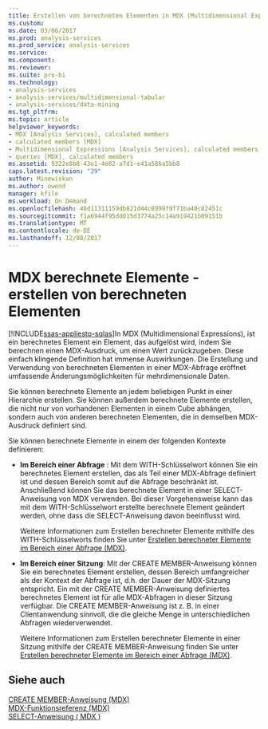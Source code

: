 ```yaml
---
title: Erstellen von berechneten Elementen in MDX (Multidimensional Expressions) | Microsoft Docs
ms.custom: 
ms.date: 03/06/2017
ms.prod: analysis-services
ms.prod_service: analysis-services
ms.service: 
ms.component: 
ms.reviewer: 
ms.suite: pro-bi
ms.technology:
- analysis-services
- analysis-services/multidimensional-tabular
- analysis-services/data-mining
ms.tgt_pltfrm: 
ms.topic: article
helpviewer_keywords:
- MDX [Analysis Services], calculated members
- calculated members [MDX]
- Multidimensional Expressions [Analysis Services], calculated members
- queries [MDX], calculated members
ms.assetid: 9322e8b8-43e1-4e02-a7d1-e41a586a5bb8
caps.latest.revision: "29"
author: Minewiskan
ms.author: owend
manager: kfile
ms.workload: On Demand
ms.openlocfilehash: 46d11311159db821d44c8999f9f71ba40c82451c
ms.sourcegitcommit: f1a6944f95dd015d3774a25c14a919421b09151b
ms.translationtype: MT
ms.contentlocale: de-DE
ms.lasthandoff: 12/08/2017
---
```

# <a name="mdx-calculated-members---building-calculated-members"></a>MDX berechnete Elemente - erstellen von berechneten Elementen
[!INCLUDE[ssas-appliesto-sqlas](../../../includes/ssas-appliesto-sqlas.md)]In MDX (Multidimensional Expressions), ist ein berechnetes Element ein Element, das aufgelöst wird, indem Sie berechnen einen MDX-Ausdruck, um einen Wert zurückzugeben. Diese einfach klingende Definition hat immense Auswirkungen. Die Erstellung und Verwendung von berechneten Elementen in einer MDX-Abfrage eröffnet umfassende Änderungsmöglichkeiten für mehrdimensionale Daten.  
  
 Sie können berechnete Elemente an jedem beliebigen Punkt in einer Hierarchie erstellen. Sie können außerdem berechnete Elemente erstellen, die nicht nur von vorhandenen Elementen in einem Cube abhängen, sondern auch von anderen berechneten Elementen, die in demselben MDX-Ausdruck definiert sind.  
  
 Sie können berechnete Elemente in einem der folgenden Kontexte definieren:  
  
-   **Im Bereich einer Abfrage** : Mit dem WITH-Schlüsselwort können Sie ein berechnetes Element erstellen, das als Teil einer MDX-Abfrage definiert ist und dessen Bereich somit auf die Abfrage beschränkt ist. Anschließend können Sie das berechnete Element in einer SELECT-Anweisung von MDX verwenden. Bei dieser Vorgehensweise kann das mit dem WITH-Schlüsselwort erstellte berechnete Element geändert werden, ohne dass die SELECT-Anweisung davon beeinflusst wird.  
  
     Weitere Informationen zum Erstellen berechneter Elemente mithilfe des WITH-Schlüsselworts finden Sie unter [Erstellen berechneter Elemente im Bereich einer Abfrage &#40;MDX&#41;](../../../analysis-services/multidimensional-models/mdx/mdx-calculated-members-query-scoped-calculated-members.md).  
  
-   **Im Bereich einer Sitzung**: Mit der CREATE MEMBER-Anweisung können Sie ein berechnetes Element erstellen, dessen Bereich umfangreicher als der Kontext der Abfrage ist, d.h. der Dauer der MDX-Sitzung entspricht. Ein mit der CREATE MEMBER-Anweisung definiertes berechnetes Element ist für alle MDX-Abfragen in dieser Sitzung verfügbar. Die CREATE MEMBER-Anweisung ist z. B. in einer Clientanwendung sinnvoll, die die gleiche Menge in unterschiedlichen Abfragen wiederverwendet.  
  
     Weitere Informationen zum Erstellen berechneter Elemente in einer Sitzung mithilfe der CREATE MEMBER-Anweisung finden Sie unter [Erstellen berechneter Elemente im Bereich einer Abfrage &#40;MDX&#41;](../../../analysis-services/multidimensional-models/mdx/mdx-calculated-members-session-scoped-calculated-members.md).  
  
## <a name="see-also"></a>Siehe auch  
 [CREATE MEMBER-Anweisung &#40;MDX&#41;](../../../mdx/mdx-data-definition-create-member.md)   
 [MDX-Funktionsreferenz &#40;MDX&#41;](../../../mdx/mdx-function-reference-mdx.md)   
 [SELECT-Anweisung &#40; MDX &#41;](../../../mdx/mdx-data-manipulation-select.md)  
  
  
